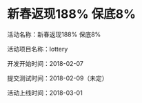 # 新春返现188% 保底8%

活动名称：新春返现188% 保底8%

活动项目名称：lottery

开发开始时间：2018-02-07

提交测试时间：2018-02-09（未定）

活动上线时间：2018-03-01
